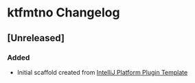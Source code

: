 <!-- Keep a Changelog guide -> https://keepachangelog.com -->

# ktfmtno Changelog

## [Unreleased]
### Added
- Initial scaffold created from [IntelliJ Platform Plugin Template](https://github.com/JetBrains/intellij-platform-plugin-template)
